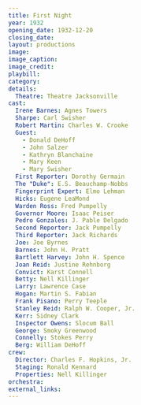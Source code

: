 ```yaml
---
title: First Night
year: 1932
opening_date: 1932-12-20
closing_date:
layout: productions
image:
image_caption:
image_credit:
playbill: 
category: 
details:
  Theatre: Theatre Jacksonville
cast:
  Irene Barnes: Agnes Towers
  Sharpe: Carl Swisher
  Robert Martin: Charles W. Crooke 
  Guest:
    - Donald DeHoff
    - John Salzer
    - Kathryn Blanchaine
    - Mary Keen
    - Mary Swisher
  First Reporter: Dorothy Germain
  The "Duke": E.S. Beauchamp-Nobbs
  Fingerprint Expert: Elmo Lehman
  Hicks: Eugene LeaMond
  Warden Ross: Fred Pumpelly
  Governor Moore: Isaac Peiser
  Pedro Gonzales: J. Pable Delgado
  Second Reporter: Jack Pumpelly
  Third Reporter: Jack Richards
  Joe: Joe Byrnes
  Barnes: John H. Pratt
  Bartlett Harvey: John H. Spence
  Joan Reid: Justine Rehnborg
  Convict: Karst Connell
  Betty: Nell Killinger
  Larry: Lawrence Case
  Hogan: Martin S. Fabian
  Frank Pisano: Perry Teeple
  Stanley Reid: Ralph W. Cooper, Jr.
  Kerr: Sidney Clark
  Inspector Owens: Slocum Ball
  George: Smoky Greenwood
  Connelly: Stokes Perry
  Berg: William DeHoff
crew:
  Director: Charles F. Hopkins, Jr.
  Staging: Ronald Kennard
  Properties: Nell Killinger
orchestra:
external_links:
---
```



